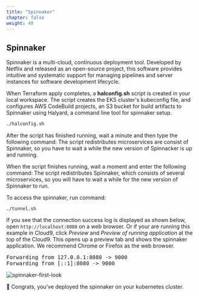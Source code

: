 ```yaml
---
title: "Spinnaker"
chapter: false
weight: 40
---
```


## Spinnaker
Spinnaker is a multi-cloud, continuous deployment tool. Developed by Netflix and released as an open-source project, this software provides intuitive and systematic support for managing pipelines and server instances for software development lifecycle.

When Terraform apply completes, a **halconfig.sh** script is created in your local workspace. The script creates the EKS cluster's kubeconfig file, and configures AWS CodeBuild projects, an S3 bucket for build artifacts to Spinnaker using Halyard, a command line tool for spinnaker setup.
```sh
./halconfig.sh
```

After the script has finished running, wait a minute and then type the following command: The script redistributes microservices are consist of Spinnaker, so you have to wait a while the new version of Spinnacker is up and running.

When the script finishes running, wait a moment and enter the following command: The script redistributes Spinnaker, which consists of several microservices, so you will have to wait a while for the new version of Spinnaker to run.

To access the spinnaker, run command:
```
./tunnel.sh
```

If you see that the connection success log is displayed as shown below, open `http://localhost:8080` on a web browser. Or if your are running this example in Cloud9, click *Preview* and *Preview of running application* at the top of the Cloud9. This opens up a preview tab and shows the spinnaker application. We recommend Chrome or Firefox as the web browser.
<pre>
Forwarding from 127.0.0.1:8080 -> 9000
Forwarding from [::1]:8080 -> 9000
</pre>
 
![spinnaker-first-look](/images/spinnaker/spinnaker-first-look.png)

🎉 Congrats, you’ve deployed the spinnaker on your kubernetes cluster.
